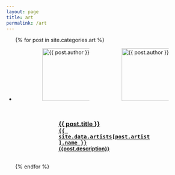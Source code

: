 ```yaml
---
layout: page
title: art
permalink: /art
---
```

<section class="c-archives">
  <link rel="shortcut icon" href="">
  <ul class="c-archives__list">
  {% for post in site.categories.art  %}
    <li class="c-archives__item" >
    <a href="{{ post.url | prepend: site.baseurl }}" style="width: 100%;">
      <div style="display: flex; justify-content: space-evenly; align-items: center; flex-wrap: wrap;">
      <div style="flex-grow: 1; max-width: 25%; min-width: 125px; margin: 1em;">
      <img src="{{ site.url }}{{ site.baseurl }}/assets/{{ post.artist }}/{{ post.sample }}" alt="{{ post.author }}" style="height: 10em; display: block; margin-left: auto; margin-right: auto;">
      </div>
      <div style="flex-grow: 1; max-width: 25%; min-width: 125px; margin: 1em;">
      <img src="{{ site.url }}{{ site.baseurl }}/assets/{{ post.artist }}/artist.jpg" alt="{{ post.author }}" style="height: 10em; display: block; margin-left: auto; margin-right: auto">
      </div>
      <div style="flex-grow: 2; max-width: 50%; min-width: 250px; margin: 1em; padding: 0em 3em;">
      <h3>
       {{ post.title }}
        <br>
        <code>{{ site.data.artists[post.artist].name }}</code>
        <br>
        <small>{{post.description}}</small>
      </h3>
      </div>
    </div>
    </a>
    </li>
  {% endfor %}
  </ul>
</section>
